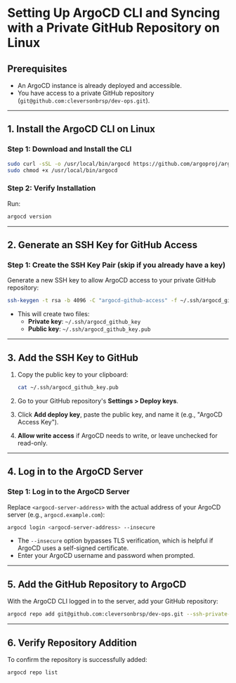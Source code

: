 # Setting Up ArgoCD CLI and Syncing with a Private GitHub Repository on Linux

## Prerequisites
- An ArgoCD instance is already deployed and accessible.
- You have access to a private GitHub repository (`git@github.com:cleversonbrsp/dev-ops.git`).

---

## 1. Install the ArgoCD CLI on Linux

### Step 1: Download and Install the CLI
```bash
sudo curl -sSL -o /usr/local/bin/argocd https://github.com/argoproj/argo-cd/releases/latest/download/argocd-linux-amd64
sudo chmod +x /usr/local/bin/argocd
```

### Step 2: Verify Installation
Run:
```bash
argocd version
```

---

## 2. Generate an SSH Key for GitHub Access

### Step 1: Create the SSH Key Pair (skip if you already have a key)
Generate a new SSH key to allow ArgoCD access to your private GitHub repository:
```bash
ssh-keygen -t rsa -b 4096 -C "argocd-github-access" -f ~/.ssh/argocd_github_key
```

- This will create two files:
  - **Private key**: `~/.ssh/argocd_github_key`
  - **Public key**: `~/.ssh/argocd_github_key.pub`

---

## 3. Add the SSH Key to GitHub

1. Copy the public key to your clipboard:
   ```bash
   cat ~/.ssh/argocd_github_key.pub
   ```

2. Go to your GitHub repository's **Settings > Deploy keys**.
3. Click **Add deploy key**, paste the public key, and name it (e.g., "ArgoCD Access Key").
4. **Allow write access** if ArgoCD needs to write, or leave unchecked for read-only.

---

## 4. Log in to the ArgoCD Server

### Step 1: Log in to the ArgoCD Server
Replace `<argocd-server-address>` with the actual address of your ArgoCD server (e.g., `argocd.example.com`):
```bash
argocd login <argocd-server-address> --insecure
```

- The `--insecure` option bypasses TLS verification, which is helpful if ArgoCD uses a self-signed certificate.
- Enter your ArgoCD username and password when prompted.

---

## 5. Add the GitHub Repository to ArgoCD

With the ArgoCD CLI logged in to the server, add your GitHub repository:

```bash
argocd repo add git@github.com:cleversonbrsp/dev-ops.git --ssh-private-key-path ~/.ssh/argocd_github_key
```

---

## 6. Verify Repository Addition

To confirm the repository is successfully added:
```bash
argocd repo list
```